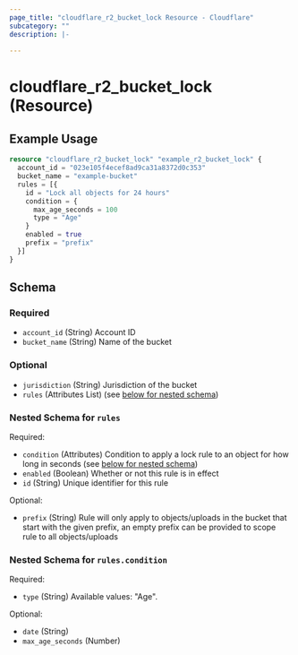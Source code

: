 ```yaml
---
page_title: "cloudflare_r2_bucket_lock Resource - Cloudflare"
subcategory: ""
description: |-
  
---
```


# cloudflare_r2_bucket_lock (Resource)



## Example Usage

```terraform
resource "cloudflare_r2_bucket_lock" "example_r2_bucket_lock" {
  account_id = "023e105f4ecef8ad9ca31a8372d0c353"
  bucket_name = "example-bucket"
  rules = [{
    id = "Lock all objects for 24 hours"
    condition = {
      max_age_seconds = 100
      type = "Age"
    }
    enabled = true
    prefix = "prefix"
  }]
}
```

<!-- schema generated by tfplugindocs -->
## Schema

### Required

- `account_id` (String) Account ID
- `bucket_name` (String) Name of the bucket

### Optional

- `jurisdiction` (String) Jurisdiction of the bucket
- `rules` (Attributes List) (see [below for nested schema](#nestedatt--rules))

<a id="nestedatt--rules"></a>
### Nested Schema for `rules`

Required:

- `condition` (Attributes) Condition to apply a lock rule to an object for how long in seconds (see [below for nested schema](#nestedatt--rules--condition))
- `enabled` (Boolean) Whether or not this rule is in effect
- `id` (String) Unique identifier for this rule

Optional:

- `prefix` (String) Rule will only apply to objects/uploads in the bucket that start with the given prefix, an empty prefix can be provided to scope rule to all objects/uploads

<a id="nestedatt--rules--condition"></a>
### Nested Schema for `rules.condition`

Required:

- `type` (String) Available values: "Age".

Optional:

- `date` (String)
- `max_age_seconds` (Number)


